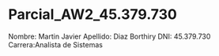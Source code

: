 # Parcial_AW2_45.379.730
Nombre: Martin Javier
Apellido: Diaz Borthiry 
DNI: 45.379.730 
Carrera:Analista de Sistemas
